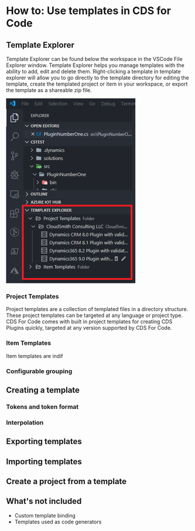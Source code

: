# How to: Use templates in CDS for Code

## Template Explorer

Template Explorer can be found below the workspace in the VSCode File Explorer window. Template Explorer helps you manage templates with the ability to add, edit and delete them. Right-clicking a template in template explorer will allow you to go directly to the template directory for editing the template, create the templated project or item in your workspace, or export the template as a shareable zip file.

![img](../../images/cds-template-explorer.png)

### Project Templates

Project templates are a collection of templated files in a directory structure. These project templates can be targeted at any language or project type. CDS For Code comes with built in project templates for creating CDS Plugins quickly, targeted at any version supported by CDS For Code.

### Item Templates

Item templates are indif

### Configurable grouping

## Creating a template

### Tokens and token format

### Interpolation

## Exporting templates

## Importing templates

## Create a project from a template

## What's not included

- Custom template binding
- Templates used as code generators
